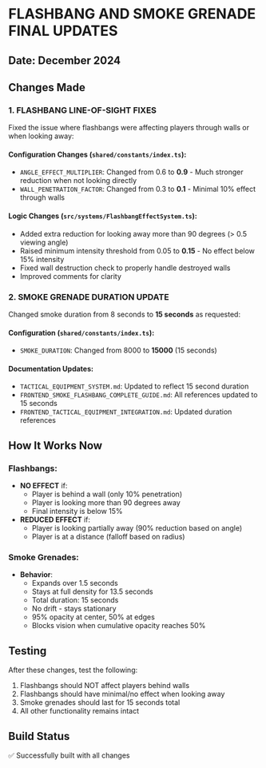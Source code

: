 # FLASHBANG AND SMOKE GRENADE FINAL UPDATES

## Date: December 2024

## Changes Made

### 1. FLASHBANG LINE-OF-SIGHT FIXES
Fixed the issue where flashbangs were affecting players through walls or when looking away:

#### Configuration Changes (`shared/constants/index.ts`):
- `ANGLE_EFFECT_MULTIPLIER`: Changed from 0.6 to **0.9** - Much stronger reduction when not looking directly
- `WALL_PENETRATION_FACTOR`: Changed from 0.3 to **0.1** - Minimal 10% effect through walls

#### Logic Changes (`src/systems/FlashbangEffectSystem.ts`):
- Added extra reduction for looking away more than 90 degrees (> 0.5 viewing angle)
- Raised minimum intensity threshold from 0.05 to **0.15** - No effect below 15% intensity
- Fixed wall destruction check to properly handle destroyed walls
- Improved comments for clarity

### 2. SMOKE GRENADE DURATION UPDATE
Changed smoke duration from 8 seconds to **15 seconds** as requested:

#### Configuration (`shared/constants/index.ts`):
- `SMOKE_DURATION`: Changed from 8000 to **15000** (15 seconds)

#### Documentation Updates:
- `TACTICAL_EQUIPMENT_SYSTEM.md`: Updated to reflect 15 second duration
- `FRONTEND_SMOKE_FLASHBANG_COMPLETE_GUIDE.md`: All references updated to 15 seconds
- `FRONTEND_TACTICAL_EQUIPMENT_INTEGRATION.md`: Updated duration references

## How It Works Now

### Flashbangs:
- **NO EFFECT** if:
  - Player is behind a wall (only 10% penetration)
  - Player is looking more than 90 degrees away
  - Final intensity is below 15%
- **REDUCED EFFECT** if:
  - Player is looking partially away (90% reduction based on angle)
  - Player is at a distance (falloff based on radius)

### Smoke Grenades:
- **Behavior**:
  - Expands over 1.5 seconds
  - Stays at full density for 13.5 seconds
  - Total duration: 15 seconds
  - No drift - stays stationary
  - 95% opacity at center, 50% at edges
  - Blocks vision when cumulative opacity reaches 50%

## Testing
After these changes, test the following:
1. Flashbangs should NOT affect players behind walls
2. Flashbangs should have minimal/no effect when looking away
3. Smoke grenades should last for 15 seconds total
4. All other functionality remains intact

## Build Status
✅ Successfully built with all changes
